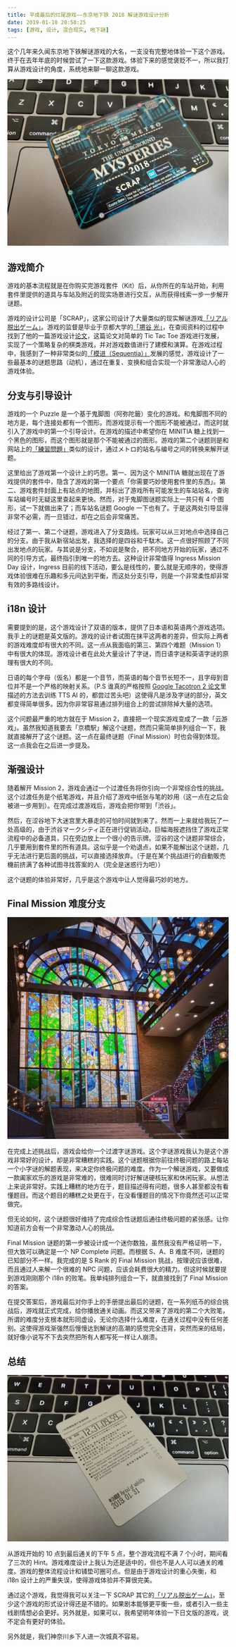 ```yaml
---
title: 平成最后的烂尾游戏——东京地下铁 2018 解谜游戏设计分析
date: 2019-01-10 20:58:25
tags: [游戏, 设计, 混合现实, 地下謎]
---
```


这个几年来久闻东京地下铁解谜游戏的大名，一支没有完整地体验一下这个游戏。终于在去年年底的时候尝试了一下这款游戏。体验下来的感觉褒贬不一，所以我打算从游戏设计的角度，系统地来聊一聊这款游戏。

![tokyo-metro-2018](/assets/images/tokyo-metro-2018.jpg)

## 游戏简介

游戏的基本流程就是在你购买完游戏套件（Kit）后，从你所在的车站开始，利用套件里提供的道具与车站及附近的现实场景进行交互，从而获得线索一步一步解开谜题。

游戏的设计公司是「SCRAP」，这家公司设计了大量类似的现实解谜游戏[「リアル脱出ゲーム」](http://realdgame.jp/)。游戏的监督是毕业于京都大学的[「堺谷 光」](https://www.facebook.com/hikaru.sakaidani)，在查阅资料的过程中找到了他的一篇游戏设计[论文](https://arxiv.org/pdf/1306.4884.pdf)，这篇论文对简单的 Tic Tac Toe 游戏进行发展，实现了一个策略复杂的棋类游戏，并对游戏数值进行了建模和演算。在游戏过程中，我感到了一种非常类似的[「模进（Sequentia）」](https://zh.wikipedia.org/zh/%E6%A8%A1%E8%BF%9B)发展的感觉，游戏设计了一些最基本的谜题思路（动机），通过在重复、变换和组合实现一个非常激动人心的游戏体验。

## 分支与引导设计

游戏的一个 Puzzle 是一个基于鬼脚图（阿弥陀籤）变化的游戏。和鬼脚图不同的地方是，每个连接处都有一个图形。而游戏提示有一个图形不能被通过，而这时就引入了游戏中的第一个引导设计。在游戏的描述中希望你在 MINITIA 糖上找到一个黑色的图形，而这个图形就是那个不能被通过的图形。游戏的第二个谜题则是和网站上的[「練習問題」](http://realdgame.jp/chikanazo/5/renshu/index.html)类似的设计，通过メトロ的站名与编号之间的转换来解开谜题。

这里给出了游戏第一个设计上的巧思。第一、因为这个 MINITIA 糖就出现在了游戏提供的套件中，隐含了游戏的第一个要点「你需要巧妙使用套件里的东西」。第二、游戏套件封面上有站点的地图，并标出了游戏所有可能发生的车站站名，查询车站编号时无疑这里查起来更快。然而，对于鬼脚图谜题实际上一共只有 4 个图形，试一下就做出来了；而车站名谜题 Google 一下也有了。于是这两处引导显得非常不必需，而一旦错过，却在之后会非常痛苦。

经过了第一、第二个谜题，游戏进入了分支路线。玩家可以从三对地点中选择自己的分支。由于我从新宿站出发，我选择的是四谷和千駄木。这一点很好照顾了不同出发地点的玩家。与其说是分支，不如说是聚合，把不同地方开始的玩家，通过不同的引导方式，最终指引到唯一的地方去。这种设计非常值得 Ingress Mission Day 设计，Ingress 目前的线下活动，要么是线性的，要么就是无顺序的，使得游戏体验很难在乐趣和多元间达到平衡，而这处分支引导，则是一个非常柔性却非常有效的多路线设计。

## i18n 设计

需要提到的是，这个游戏设计了双语的版本，提供了日本语和英语两个游戏选项。我手上的谜题是英文版的。游戏的设计者试图在抹平这两者的差异，但实际上两者的游戏难度却有很大的不同。这一点从我面临的第三、第四个难题（Mission 1）中有很大的体现。游戏设计者在此处大量设计了字谜，而日语字谜和英语字谜的原理有很大的不同。

日语的每个字母（仮名）都是一个音节，而英语的每个音节长短不一，且字母到音位并不是一个严格的映射关系。（P.S 谁真的严格按照 [Google Tacotron 2 论文](https://ai.googleblog.com/2017/12/tacotron-2-generating-human-like-speech.html)里描述的方法去训练 TTS AI 的，都尝过苦头吧）这使得凡是涉及字谜的部分，英文都变得简单很多。因为你非常容易通过排列组合上的尝试排除掉大量的选项。

这个问题最严重的地方就在于 Mission 2，直接把一个现实游戏变成了一款「云游戏」。虽然我知道我要去「京橋駅」解这个谜题，然而只需简单排列组合一下，我就直接解开了这个谜题。这一点在最终谜题（Final Mission）时也会得到体现。这一点我会在之后进一步提及。

## 渐强设计

随着解开 Mission 2，游戏会通过一个过渡任务将你引向一个非常综合性的挑战。这个过渡任务是个纸笔游戏，并且介绍了游戏中纸张与笔的妙用（这一点在之后会被进一步用到）。在完成过渡游戏后，游戏会把你带到「渋谷」。

然后，在涩谷地下大迷宫里大暴走的可怕时间就到来了。然而一上来就给我玩了一处高级的，由于渋谷マークシティ正在进行促销活动，巨幅海报遮挡住了游戏正常流程中的必备道具，只在旁边放上一个很小的告示牌。涩谷的这个谜题非常综合，几乎要用到套件里的所有道具。这似乎是一个劝退点，如果不能解出这个谜题，几乎无法进行更后面的挑战，可以直接选择放弃。（于是在某个挑战进行的自動販売機前挤满了各种试图寻找答案的人（完全是迷惑行为吧））

这个谜题的体验非常好，几乎是这个游戏中让人觉得最巧妙的地方。

## Final Mission 难度分支

![tokyo-metro-final-project](/assets/images/tokyo-metro-final-project.jpg)

在完成上述挑战后，游戏会给你一个过渡字谜游戏。这个字谜游戏我认为是这个游戏非常好的设计，却是非常糟糕的实践。这个谜题根据你前往终极问题的路上每站一个小字谜的解题表现，来决定你终极问题的难度。作为一个解谜游戏，又要做成一款阖家欢乐的游戏是非常难的，很难同时讨好解谜硬核玩家和休闲玩家。从想法上来说非常好。实践上糟糕的地方在于，题目描述得有问题，很多人甚至都没有看懂题目。而这个题目的糟糕之处更在于，在没看懂题目的情况下你竟然还可以正常做完。

但无论如何，这个谜题很好维持了完成综合性谜题后通往终极问题的紧张感。让你知道前方会有一个非常激动人心的挑战。

Final Mission 谜题的第一步被设计成一个迷你数独，虽然我没有严格证明一下，但大致可以确定是一个 NP Complete 问题。而根据 S、A、B 难度不同，谜题的已知部分不一样。我完成的是 S Rank 的 Final Mission 挑战，按理说应该很难，而且通过人来解一个很难的 NPC 问题，应该会耗费很大的精力。但这时候就要提到游戏刚刚那个 i18n 的败笔。我单纯排列组合一下，就直接找到了 Final Mission 的答案。

在提交答案后，游戏最后对你手上的手册提出最后的谜题，在一系列纸币的综合挑战后，游戏就正式完成，给你播放通关动画。而这又带来了游戏的第二个大败笔，所谓的难度分支根本就形同虚设，无论你选择什么难度，在通关过程中没有任何差别。这使得游戏渐强然后慢慢达到解谜的高潮的感觉完全违背，突然而来的结局，就好像小说写不下去突然把所有人都写死一样让人崩溃。

## 总结

![tokyo-metro-2018-time](/assets/images/tokyo-metro-2018-time.jpg)

从游戏开始的 10 点到最后通关的下午 5 点，整个游戏流程不满 7 个小时，期间看了三次的 Hint。游戏难度设计上我认为还是适中的，但也不是人人可以通关的难度。游戏的整体流程设计和铺垫可圈可点。但是由于游戏设计的重心失衡，和 i18n 设计上的严重失误，使得游戏体验并不算很完美。

通过这个游戏，我觉得我可以关注一下 SCRAP 其它的[「リアル脱出ゲーム」](http://realdgame.jp/)，至少这个游戏的形式设计得还是不错的。如果剧本能够更平衡一些，或者引入一些主线剧情想必会更好。另外就是，如果可以，我希望明年体验一下日文版的游戏，说不定会有更好的体验。

另外就是，我们神奈川乡下人进一次城真不容易。
